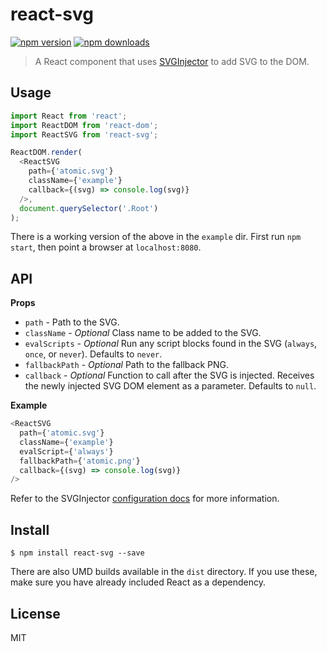 # react-svg

[![npm version](https://img.shields.io/npm/v/react-svg.svg?style=flat-square)](https://www.npmjs.com/package/react-svg)
[![npm downloads](https://img.shields.io/npm/dm/react-svg.svg?style=flat-square)](https://www.npmjs.com/package/react-svg)

> A React component that uses [SVGInjector](https://github.com/iconic/SVGInjector) to add SVG to the DOM.

## Usage

```js
import React from 'react';
import ReactDOM from 'react-dom';
import ReactSVG from 'react-svg';

ReactDOM.render(
  <ReactSVG
    path={'atomic.svg'}
    className={'example'}
    callback={(svg) => console.log(svg)}
  />,
  document.querySelector('.Root')
);
```

There is a working version of the above in the `example` dir. First run `npm start`, then point a browser at `localhost:8080`.

## API

__Props__

- `path` - Path to the SVG.
- `className` - *Optional* Class name to be added to the SVG.
- `evalScripts` - *Optional* Run any script blocks found in the SVG (`always`, `once`, or `never`). Defaults to `never`.
- `fallbackPath` - *Optional* Path to the fallback PNG.
- `callback` - *Optional* Function to call after the SVG is injected. Receives the newly injected SVG DOM element as a parameter. Defaults to `null`.

__Example__

```js
<ReactSVG
  path={'atomic.svg'}
  className={'example'}
  evalScript={'always'}
  fallbackPath={'atomic.png'}
  callback={(svg) => console.log(svg)}
/>
```

Refer to the SVGInjector [configuration docs](https://github.com/iconic/SVGInjector#configuration) for more information.

## Install

```
$ npm install react-svg --save
```

There are also UMD builds available in the `dist` directory. If you use these, make sure you have already included React as a dependency.

## License

MIT
